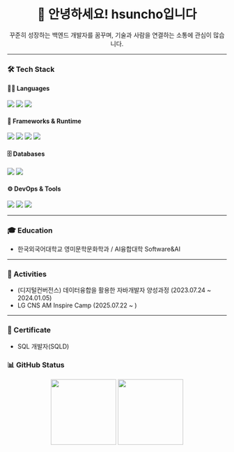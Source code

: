 <h1 align="center">👋 안녕하세요! hsuncho입니다</h1>

<p align="center">
  꾸준히 성장하는 백엔드 개발자를 꿈꾸며, 기술과 사람을 연결하는 소통에 관심이 많습니다.
</p>

---

### 🛠️ Tech Stack

#### 👨‍💻 Languages
<p>
  <img src="https://img.shields.io/badge/Java-007396?style=for-the-badge&logo=openjdk&logoColor=white"/>
  <img src="https://img.shields.io/badge/Python-3776AB?style=for-the-badge&logo=python&logoColor=white"/>
  <img src="https://img.shields.io/badge/JavaScript-F7DF1E?style=for-the-badge&logo=javascript&logoColor=black"/>
</p>

#### 🧩 Frameworks & Runtime
<p>
  <img src="https://img.shields.io/badge/SpringBoot-6DB33F?style=for-the-badge&logo=springboot&logoColor=white"/>
  <img src="https://img.shields.io/badge/Django-092E20?style=for-the-badge&logo=django&logoColor=white"/>
  <img src="https://img.shields.io/badge/Node.js-339933?style=for-the-badge&logo=nodedotjs&logoColor=white"/>
  <img src="https://img.shields.io/badge/Socket.IO-010101?style=for-the-badge&logo=socket.io&logoColor=white"/>
</p>

#### 🗄️ Databases
<p>
  <img src="https://img.shields.io/badge/MySQL-4479A1?style=for-the-badge&logo=mysql&logoColor=white"/>
  <img src="https://img.shields.io/badge/Redis-DC382D?style=for-the-badge&logo=redis&logoColor=white"/>
</p>

#### ⚙️ DevOps & Tools
<p>
  <img src="https://img.shields.io/badge/Docker-2496ED?style=for-the-badge&logo=docker&logoColor=white"/>
  <img src="https://img.shields.io/badge/Git-F05032?style=for-the-badge&logo=git&logoColor=white"/>
  <img src="https://img.shields.io/badge/GitHub-181717?style=for-the-badge&logo=github&logoColor=white"/>
</p>

---

### 🎓 Education

- 한국외국어대학교  영미문학문화학과 / AI융합대학 Software&AI

---

### 🌟 Activities

- (디지털컨버전스) 데이터융합을 활용한 자바개발자 양성과정 (2023.07.24 ~ 2024.01.05)  
- LG CNS AM Inspire Camp (2025.07.22 ~ )

---

### 📄 Certificate

- SQL 개발자(SQLD)


### 📊 GitHub Status

<p align="center">
  <img src="https://github-readme-stats.vercel.app/api?username=hsuncho&show_icons=true&theme=default" height="150"/>
  <img src="https://github-readme-stats.vercel.app/api/top-langs/?username=hsuncho&layout=compact&theme=default" height="150"/>
</p>
</p>
